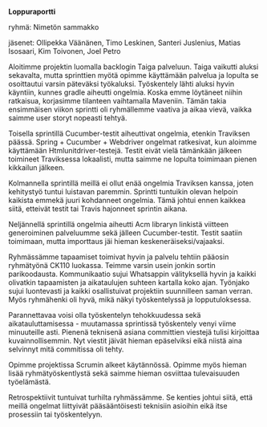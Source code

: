 **Loppuraportti**

ryhmä: Nimetön sammakko

jäsenet: Ollipekka Väänänen,
Timo Leskinen,
Santeri Juslenius,
Matias Isosaari,
Kim Toivonen,
Joel Petro

Aloitimme projektin luomalla backlogin Taiga palveluun. Taiga vaikutti aluksi sekavalta, mutta sprinttien myötä opimme käyttämään palvelua ja lopulta se osoittautui varsin päteväksi työkaluksi. Työskentely lähti aluksi hyvin käyntiin, kunnes gradle aiheutti ongelmia. Koska emme löytäneet niihin ratkaisua, korjasimme tilanteen vaihtamalla Maveniin. Tämän takia ensimmäisen viikon sprintti oli ryhmällemme vaativa ja aikaa vievä, vaikka saimme user storyt nopeasti tehtyä.
 
Toisella sprintillä Cucumber-testit aiheuttivat ongelmia, etenkin Traviksen päässä. Spring + Cucumber + Webdriver ongelmat ratkesivat, kun aloimme käyttämään Htmlunitdriver-testejä. Testit eivät vielä tämänkään jälkeen toimineet Traviksessa lokaalisti, mutta saimme ne lopulta toimimaan pienen kikkailun jälkeen.

Kolmannella sprintillä meillä ei ollut enää ongelmia Traviksen kanssa, joten kehitystyö tuntui luistavan paremmin. Sprintti tuntuikin olevan helpoin kaikista emmekä juuri kohdanneet ongelmia. Tämä johtui ennen kaikkea siitä, etteivät testit tai Travis hajonneet sprintin aikana.

Neljännellä sprintillä ongelmia aiheutti Acm libraryn linkistä viitteen generoiminen palveluumme sekä jälleen Cucumber-testit. Testit saatiin toimimaan, mutta importtaus jäi hieman keskeneräiseksi/vajaaksi.

Ryhmässämme tapaamiset toimivat hyvin ja palvelu tehtiin pääosin ryhmätyönä CK110 luokassa. Teimme varsin usein jonkin sortin parikoodausta. Kommunikaatio sujui Whatsappin välityksellä hyvin ja kaikki olivatkin tapaamisten ja aikataulujen suhteen kartalla koko ajan. Työnjako sujui luontevasti ja kaikki osallistuivat projektiin suunnilleen saman verran. Myös ryhmähenki oli hyvä, mikä näkyi työskentelyssä ja lopputuloksessa.

Parannettavaa voisi olla työskentelyn tehokkuudessa sekä aikatauluttamisessa - muutamassa sprintissä työskentely venyi viime minuuteille asti. Pienenä teknisenä asiana committien viestejä tulisi kirjoittaa kuvainnollisemmin. Nyt viestit jäivät hieman epäselviksi eikä niistä aina selvinnyt mitä commitissa oli tehty.

Opimme projektissa Scrumin alkeet käytännössä. Opimme myös hieman lisää ryhmätyöskentlystä sekä saimme hieman osviittaa tulevaisuuden työelämästä.

Retrospektiivit tuntuivat turhilta ryhmässämme. Se kenties johtui siitä, että meillä ongelmat liittyivät pääsääntöisesti teknisiin asioihin eikä itse prosessiin tai työskentelyyn.
